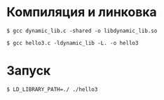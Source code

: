 # Компиляция и линковка
    $ gcc dynamic_lib.c -shared -o libdynamic_lib.so
    
    $ gcc hello3.c -ldynamic_lib -L. -o hello3
# Запуск
    $ LD_LIBRARY_PATH=./ ./hello3